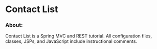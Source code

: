 # Contact List

### About:

Contact List is a Spring MVC and REST tutorial. All configuration files, classes, JSPs, and JavaScript include instructional comments.


